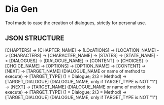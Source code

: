 # Dia Gen

Tool made to ease the creation of dialogues, strictly for personal use.


## JSON STRUCTURE

[CHAPTERS]
-> [CHAPTER_NAME]
-> [LOcATIONS]
    -> [LOCATION_NAME]
    -> [CHARACTERS]
        -> [CHARACTER_NAME]
        -> [STATES]
            -> [STATE_NAME]
            -> [DIALOGUES]
                -> [DIALOGUE_NAME]
                -> [CONTENT]
                -> [CHOICES]
                    -> [CHOICE_NAME]
                    -> [OPTIONS]
                        -> [OPTION_NAME]
                        -> [CONTENT]
                        -> [NEXT]
                            -> [TARGET_NAME] (DIALOGUE_NAME or name of method to execute)
                            -> [TARGET_TYPE] (1 = Dialogue; 2/3 = Method)
                            -> [TARGET_DIALOGUE] (DIALOGUE_NAME, only if TARGET_TYPE is NOT "1")
                -> [NEXT]
                    -> [TARGET_NAME] (DIALOGUE_NAME or name of method to execute)
                    -> [TARGET_TYPE] (1 = Dialogue; 2/3 = Method)
                    -> [TARGET_DIALOGUE] (DIALOGUE_NAME, only if TARGET_TYPE is NOT "1")
